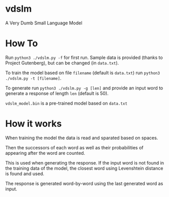 # vdslm
A Very Dumb Small Language Model

# How To
Run ```python3 ./vdslm.py -f``` for first run.
Sample data is provided (thanks to Project Gutenberg), but can be changed (in ```data.txt```).

To train the model based on file ```filename``` (default is ```data.txt```) run ```python3 ./vdslm.py -t [filename]```.

To generate run ```python3 ./vdslm.py -g [len]``` and provide an input word to generate a response of length ```len``` (default is 50). 

```vdslm_model.bin``` is a pre-trained model based on ```data.txt```

# How it works
When training the model the data is read and sparated based on spaces. 

Then the successors of each word as well as their probabilities of appearing after the word are counted.

This is used when generating the response. If the input word is not found in the training data of the model, the closest word using Levenshtein distance is found and used.

The response is generated word-by-word using the last generated word as input.
